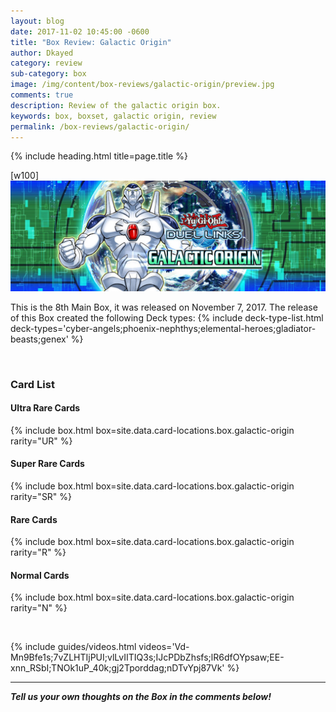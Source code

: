 ```yaml
---
layout: blog
date: 2017-11-02 10:45:00 -0600
title: "Box Review: Galactic Origin"
author: Dkayed
category: review
sub-category: box
image: /img/content/box-reviews/galactic-origin/preview.jpg
comments: true
description: Review of the galactic origin box.
keywords: box, boxset, galactic origin, review
permalink: /box-reviews/galactic-origin/
---
```


{% include heading.html title=page.title %}

[w100]
![](/img/content/box-reviews/galactic-origin/banner.jpg)

This is the 8th Main Box, it was released on November 7, 2017. The release of this Box created the following Deck types: 
{% include deck-type-list.html deck-types='cyber-angels;phoenix-nephthys;elemental-heroes;gladiator-beasts;genex' %}

<br>

### Card List

#### Ultra Rare Cards

{% include box.html box=site.data.card-locations.box.galactic-origin rarity="UR" %}

#### Super Rare Cards

{% include box.html box=site.data.card-locations.box.galactic-origin rarity="SR" %}

#### Rare Cards

{% include box.html box=site.data.card-locations.box.galactic-origin rarity="R" %}

#### Normal Cards

{% include box.html box=site.data.card-locations.box.galactic-origin rarity="N" %}

<br>

<a name="videos"></a>

{% include guides/videos.html videos='Vd-Mn9Bfe1s;7vZLHTIjPUI;vlLvIITIQ3s;IJcPDbZhsfs;lR6dfOYpsaw;EE-xnn_RSbI;TNOk1uP_40k;gj2Tporddag;nDTvYpj87Vk' %}

---

***Tell us your own thoughts on the Box in the comments below!***
